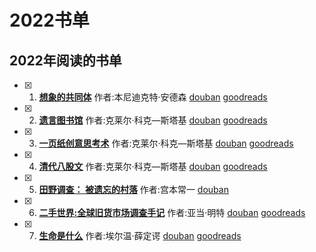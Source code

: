 # 2022书单

## 2022年阅读的书单
- [x] 1. **[想象的共同体](./book/2022/想象的共同体.md)**  作者:本尼迪克特·安德森 [douban](https://book.douban.com/subject/1315190/) [goodreads](https://www.goodreads.com/book/show/35516272)
- [x] 2. **[遗言图书馆](./book/2022/遗言图书馆.md)**  作者:克莱尔·科克—斯塔基 [douban](https://book.douban.com/subject/34461220/) [goodreads](https://www.goodreads.com/book/show/52196259)
- [x] 3. **[一页纸创意思考术](./book/2022/遗言图书馆.md)**  作者:克莱尔·科克—斯塔基 [douban](https://book.douban.com/subject/27029104/) [goodreads](https://www.goodreads.com/book/show/54864934)
- [x] 4. **[清代八股文](./book/2022/清代八股文.md)**  作者:克莱尔·科克—斯塔基 [douban](https://book.douban.com/subject/26579422/) [goodreads](https://www.goodreads.com/book/show/32181538)
- [x] 5. **[田野调查： 被遗忘的村落](./book/2022/田野调查-被遗忘的村落.md)**  作者:宫本常一 [douban](https://book.douban.com/subject/26902280/)
- [x] 6. **[二手世界:全球旧货市场调查手记](./book/2022/二手世界-全球旧货市场调查手记.md)**  作者:亚当·明特 [douban](https://book.douban.com/subject/35599709/) [goodreads](https://www.goodreads.com/book/show/59917770)
- [x] 7. **[生命是什么](./book/2022/生命是什么.md)**  作者:埃尔温·薛定谔 [douban](https://book.douban.com/subject/26775711/) [goodreads](https://www.goodreads.com/book/show/31302340)
